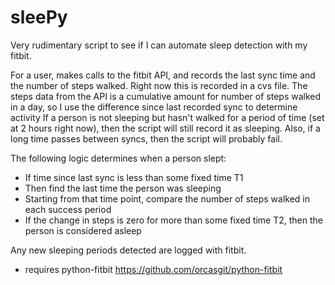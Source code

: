 sleePy
======

Very rudimentary script to see if I can automate sleep detection with my fitbit.

For a user, makes calls to the fitbit API, and records the last sync time and the number of steps walked. Right now this is recorded in a cvs file. The steps data from the API is a cumulative amount for number of steps walked in a day, so I use the difference since last recorded sync to determine activity If a person is not sleeping but hasn't walked for a period of time (set at 2 hours right now), then the script will still record it as sleeping. Also, if a long time passes between syncs, then the script will probably fail.

The following logic determines when a person slept:
- If time since last sync is less than some fixed time T1
- Then find the last time the person was sleeping
- Starting from that time point, compare the number of steps walked in each success period
- If the change in steps is zero for more than some fixed time T2, then the person is considered asleep

Any new sleeping periods detected are logged with fitbit.

- requires python-fitbit
https://github.com/orcasgit/python-fitbit
